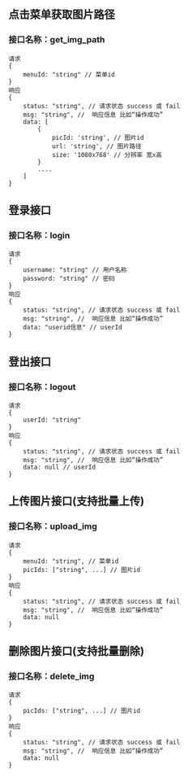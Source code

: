 ## 点击菜单获取图片路径
### 接口名称：get_img_path
```
请求
{
    menuId: "string" // 菜单id 
}
响应
{
    status: "string", // 请求状态 success 或 fail
    msg: "string", //  响应信息 比如“操作成功”
    data: [
        {
            picId: 'string', // 图片id
            url: 'string', // 图片路径
            size: '1080x768' // 分辨率 宽x高
        }
        ....
    ]
}
```
## 登录接口
### 接口名称：login
```
请求
{
    username: "string" // 用户名称
    password: "string" // 密码 
}
响应
{
    status: "string", // 请求状态 success 或 fail
    msg: "string", //  响应信息 比如“操作成功”
    data: "userid信息" // userId 
}
```
## 登出接口
### 接口名称：logout
```
请求
{
    userId: "string"
}
响应
{
    status: "string", // 请求状态 success 或 fail
    msg: "string", //  响应信息 比如“操作成功”
    data: null // userId 
}
```
## 上传图片接口(支持批量上传)
### 接口名称：upload_img
```
请求
{
    menuId: "string", // 菜单id
    picIds: ["string", ...] // 图片id 
}
响应
{
    status: "string", // 请求状态 success 或 fail
    msg: "string", //  响应信息 比如“操作成功”
    data: null
}
```
## 删除图片接口(支持批量删除)
### 接口名称：delete_img
```
请求
{
    picIds: ["string", ...] // 图片id 
}
响应
{
    status: "string", // 请求状态 success 或 fail
    msg: "string", //  响应信息 比如“操作成功”
    data: null
}
```
